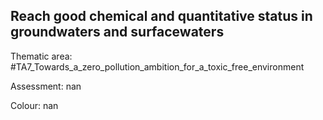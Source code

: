 ## Reach good chemical and quantitative status in groundwaters and surfacewaters

Thematic area: #TA7_Towards_a_zero_pollution_ambition_for_a_toxic_free_environment

Assessment: nan

Colour: nan